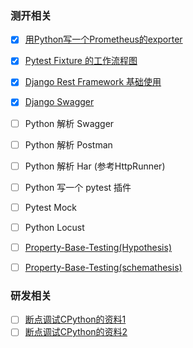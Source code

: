 ### 测开相关
- [x] [用Python写一个Prometheus的exporter](./devops/grafana/prometheus_exporter.md)    
- [x] [Pytest Fixture 的工作流程图](./README.md#fixture)
- [x] [Django Rest Framework 基础使用](./djangoprojects/tutorial)
- [x] [Django Swagger](./djangoprojects/tutorial/tutorial/urls.py#L25)
- [ ] Python 解析 Swagger
- [ ] Python 解析 Postman
- [ ] Python 解析 Har (参考HttpRunner)
- [ ] Python 写一个 pytest 插件
- [ ] Pytest Mock
- [ ] Python Locust
- [ ] [Property-Base-Testing(Hypothesis)](https://www.youtube.com/watch?v=mkgd9iOiICc)
- [ ] [Property-Base-Testing(schemathesis)](https://github.com/schemathesis/schemathesis)


### 研发相关
- [ ] [断点调试CPython的资料1](https://stackoverflow.com/a/58346169)   
- [ ] [断点调试CPython的资料2](https://realpython.com/cpython-source-code-guide/#why-is-cpython-written-in-c-and-not-python)   
